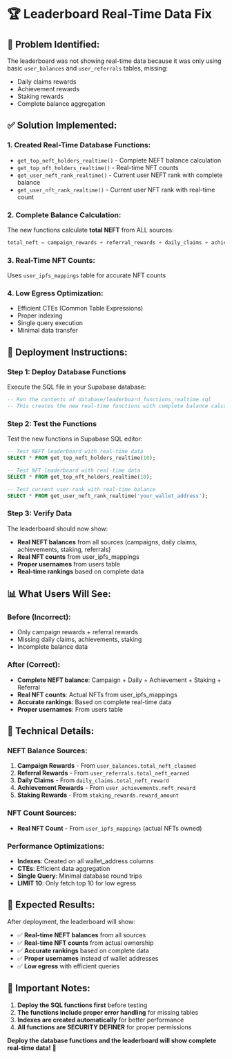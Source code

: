# 🏆 Leaderboard Real-Time Data Fix

## 🚨 **Problem Identified:**
The leaderboard was not showing real-time data because it was only using basic `user_balances` and `user_referrals` tables, missing:
- Daily claims rewards
- Achievement rewards  
- Staking rewards
- Complete balance aggregation

## ✅ **Solution Implemented:**

### **1. Created Real-Time Database Functions:**
- `get_top_neft_holders_realtime()` - Complete NEFT balance calculation
- `get_top_nft_holders_realtime()` - Real-time NFT counts
- `get_user_neft_rank_realtime()` - Current user NEFT rank with complete balance
- `get_user_nft_rank_realtime()` - Current user NFT rank with real-time count

### **2. Complete Balance Calculation:**
The new functions calculate **total NEFT** from ALL sources:
```sql
total_neft = campaign_rewards + referral_rewards + daily_claims + achievements + staking_rewards
```

### **3. Real-Time NFT Counts:**
Uses `user_ipfs_mappings` table for accurate NFT counts

### **4. Low Egress Optimization:**
- Efficient CTEs (Common Table Expressions)
- Proper indexing
- Single query execution
- Minimal data transfer

## 🚀 **Deployment Instructions:**

### **Step 1: Deploy Database Functions**
Execute the SQL file in your Supabase database:

```sql
-- Run the contents of database/leaderboard_functions_realtime.sql
-- This creates the new real-time functions with complete balance calculation
```

### **Step 2: Test the Functions**
Test the new functions in Supabase SQL editor:

```sql
-- Test NEFT leaderboard with real-time data
SELECT * FROM get_top_neft_holders_realtime(10);

-- Test NFT leaderboard with real-time data
SELECT * FROM get_top_nft_holders_realtime(10);

-- Test current user rank with real-time balance
SELECT * FROM get_user_neft_rank_realtime('your_wallet_address');
```

### **Step 3: Verify Data**
The leaderboard should now show:
- **Real NEFT balances** from all sources (campaigns, daily claims, achievements, staking, referrals)
- **Real NFT counts** from user_ipfs_mappings
- **Proper usernames** from users table
- **Real-time rankings** based on complete data

## 📊 **What Users Will See:**

### **Before (Incorrect):**
- Only campaign rewards + referral rewards
- Missing daily claims, achievements, staking
- Incomplete balance data

### **After (Correct):**
- **Complete NEFT balance**: Campaign + Daily + Achievement + Staking + Referral
- **Real NFT counts**: Actual NFTs from user_ipfs_mappings
- **Accurate rankings**: Based on complete real-time data
- **Proper usernames**: From users table

## 🔧 **Technical Details:**

### **NEFT Balance Sources:**
1. **Campaign Rewards** - From `user_balances.total_neft_claimed`
2. **Referral Rewards** - From `user_referrals.total_neft_earned`
3. **Daily Claims** - From `daily_claims.total_neft_reward`
4. **Achievement Rewards** - From `user_achievements.neft_reward`
5. **Staking Rewards** - From `staking_rewards.reward_amount`

### **NFT Count Sources:**
- **Real NFT Count** - From `user_ipfs_mappings` (actual NFTs owned)

### **Performance Optimizations:**
- **Indexes**: Created on all wallet_address columns
- **CTEs**: Efficient data aggregation
- **Single Query**: Minimal database round trips
- **LIMIT 10**: Only fetch top 10 for low egress

## 🎯 **Expected Results:**

After deployment, the leaderboard will show:
- ✅ **Real-time NEFT balances** from all sources
- ✅ **Real-time NFT counts** from actual ownership
- ✅ **Accurate rankings** based on complete data
- ✅ **Proper usernames** instead of wallet addresses
- ✅ **Low egress** with efficient queries

## 🚨 **Important Notes:**

1. **Deploy the SQL functions first** before testing
2. **The functions include proper error handling** for missing tables
3. **Indexes are created automatically** for better performance
4. **All functions are SECURITY DEFINER** for proper permissions

**Deploy the database functions and the leaderboard will show complete real-time data!** 🎉
